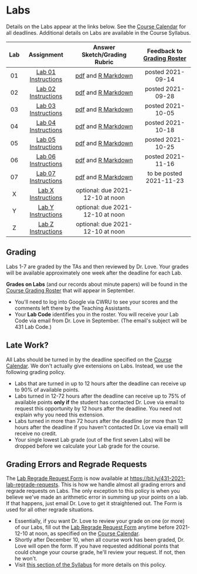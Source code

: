 # Labs

Details on the Labs appear at the links below. See the [Course Calendar](https://thomaselove.github.io/431/calendar.html) for all deadlines. Additional details on Labs are available in the Course Syllabus.

Lab | Assignment | Answer Sketch/Grading Rubric | Feedback to [Grading Roster](https://bit.ly/431-2021-grades)
:----: | :--------------: | :---------------------------: | :--------------:
01 | [Lab 01 Instructions](https://github.com/THOMASELOVE/431-2021/tree/main/labs/lab01) | [pdf](https://github.com/THOMASELOVE/431-2021/blob/main/labs/lab01/sketch/lab01_sketch.pdf) and [R Markdown](https://github.com/THOMASELOVE/431-2021/blob/main/labs/lab01/sketch/lab01_sketch.Rmd) | posted 2021-09-14 
02 | [Lab 02 Instructions](https://github.com/THOMASELOVE/431-2021/tree/main/labs/lab02) | [pdf](https://github.com/THOMASELOVE/431-2021/blob/main/labs/lab02/sketch/lab02_sketch.pdf) and [R Markdown](https://github.com/THOMASELOVE/431-2021/blob/main/labs/lab02/sketch/lab02_sketch.Rmd) | posted 2021-09-28
03 | [Lab 03 Instructions](https://github.com/THOMASELOVE/431-2021/tree/main/labs/lab03) | [pdf](https://github.com/THOMASELOVE/431-2021/blob/main/labs/lab03/sketch/lab03_sketch.pdf) and [R Markdown](https://github.com/THOMASELOVE/431-2021/blob/main/labs/lab03/sketch/lab03_sketch.Rmd) | posted 2021-10-05
04 | [Lab 04 Instructions](https://github.com/THOMASELOVE/431-2021/tree/main/labs/lab04) | [pdf](https://github.com/THOMASELOVE/431-2021/blob/main/labs/lab04/sketch/lab04_sketch.pdf) and [R Markdown](https://github.com/THOMASELOVE/431-2021/blob/main/labs/lab04/sketch/lab04_sketch.Rmd) | posted 2021-10-18
05 | [Lab 05 Instructions](https://github.com/THOMASELOVE/431-2021/tree/main/labs/lab05) | [pdf](https://github.com/THOMASELOVE/431-2021/blob/main/labs/lab05/sketch/lab05_sketch.pdf) and [R Markdown](https://github.com/THOMASELOVE/431-2021/blob/main/labs/lab05/sketch/lab05_sketch.Rmd) | posted 2021-10-25
06 | [Lab 06 Instructions](https://github.com/THOMASELOVE/431-2021/tree/main/labs/lab06) | [pdf](https://github.com/THOMASELOVE/431-2021/blob/main/labs/lab06/sketch/lab06_sketch.pdf) and [R Markdown](https://github.com/THOMASELOVE/431-2021/blob/main/labs/lab06/sketch/lab06_sketch.Rmd) | posted 2021-11-16
07 | [Lab 07 Instructions](https://github.com/THOMASELOVE/431-2021/tree/main/labs/lab07) | [pdf](https://github.com/THOMASELOVE/431-2021/blob/main/labs/lab07/sketch/lab07_sketch.pdf) and [R Markdown](https://github.com/THOMASELOVE/431-2021/blob/main/labs/lab07/sketch/lab07_sketch.Rmd) | to be posted 2021-11-23
X | [Lab X Instructions](https://github.com/THOMASELOVE/431-2021/tree/main/labs/labX) | optional: due 2021-12-10 at noon
Y | [Lab Y Instructions](https://github.com/THOMASELOVE/431-2021/tree/main/labs/labY) | optional: due 2021-12-10 at noon
Z | [Lab Z Instructions](https://github.com/THOMASELOVE/431-2021/tree/main/labs/labZ) | optional: due 2021-12-10 at noon

## Grading

Labs 1-7 are graded by the TAs and then reviewed by Dr. Love. Your grades will be available approximately one week after the deadline for each Lab. 

**Grades on Labs** (and our records about minute papers) will be found in the [Course Grading Roster](https://bit.ly/431-2021-grades) that will appear in September.

- You'll need to log into Google via CWRU to see your scores and the comments left there by the Teaching Assistants. 
- Your **Lab Code** identifies you in the roster. You will receive your Lab Code via email from Dr. Love in September. (The email's subject will be 431 Lab Code.) 

## Late Work?

All Labs should be turned in by the deadline specified on the [Course Calendar](https://thomaselove.github.io/431/calendar.html). We don't actually give extensions on Labs. Instead, we use the following grading policy.

- Labs that are turned in up to 12 hours after the deadline can receive up to 90% of available points.
- Labs turned in 12-72 hours after the deadline can receive up to 75% of available points **only if** the student has contacted Dr. Love via email to request this opportunity by 12 hours after the deadline. You need not explain why you need this extension.
- Labs turned in more than 72 hours after the deadline (or more than 12 hours after the deadline if you haven't contacted Dr. Love via email) will receive no credit.
- Your single lowest Lab grade (out of the first seven Labs) will be dropped before we calculate your Lab grade for the course. 

## Grading Errors and Regrade Requests

The [Lab Regrade Request Form](https://bit.ly/431-2021-lab-regrade-requests) is now available at https://bit.ly/431-2021-lab-regrade-requests. This is how we handle almost all grading errors and regrade requests on Labs. The only exception to this policy is when you believe we've made an arithmetic error in summing up your points on a lab. If that happens, just email Dr. Love to get it straightened out. The Form is used for all other regrade situations.

- Essentially, if you want Dr. Love to review your grade on one (or more) of our Labs, fill out the [Lab Regrade Request Form](https://bit.ly/431-2021-lab-regrade-requests) anytime before 2021-12-10 at noon, as specified on the [Course Calendar](https://thomaselove.github.io/431/calendar.html). 
- Shortly after December 10, when all course work has been graded, Dr. Love will open the form. If you have requested additional points that could change your course grade, he'll review your request. If not, then he won't. 
- Visit [this section of the Syllabus](https://thomaselove.github.io/431-2021-syllabus/deliverables-assignments.html#appeal-policy---request-a-review-in-december) for more details on this policy.
